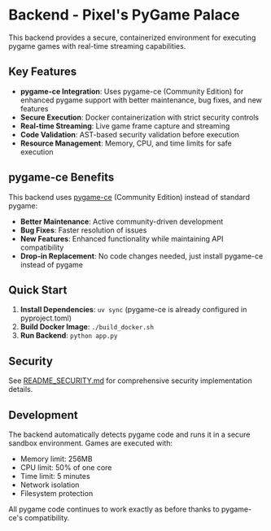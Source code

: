 # Backend - Pixel's PyGame Palace

This backend provides a secure, containerized environment for executing pygame games with real-time streaming capabilities.

## Key Features

- **pygame-ce Integration**: Uses pygame-ce (Community Edition) for enhanced pygame support with better maintenance, bug fixes, and new features
- **Secure Execution**: Docker containerization with strict security controls
- **Real-time Streaming**: Live game frame capture and streaming
- **Code Validation**: AST-based security validation before execution
- **Resource Management**: Memory, CPU, and time limits for safe execution

## pygame-ce Benefits

This backend uses [pygame-ce](https://github.com/pygame-community/pygame-ce) (Community Edition) instead of standard pygame:

- **Better Maintenance**: Active community-driven development
- **Bug Fixes**: Faster resolution of issues
- **New Features**: Enhanced functionality while maintaining API compatibility
- **Drop-in Replacement**: No code changes needed, just install pygame-ce instead of pygame

## Quick Start

1. **Install Dependencies**: `uv sync` (pygame-ce is already configured in pyproject.toml)
2. **Build Docker Image**: `./build_docker.sh` 
3. **Run Backend**: `python app.py`

## Security

See [README_SECURITY.md](README_SECURITY.md) for comprehensive security implementation details.

## Development

The backend automatically detects pygame code and runs it in a secure sandbox environment. Games are executed with:
- Memory limit: 256MB
- CPU limit: 50% of one core  
- Time limit: 5 minutes
- Network isolation
- Filesystem protection

All pygame code continues to work exactly as before thanks to pygame-ce's compatibility.